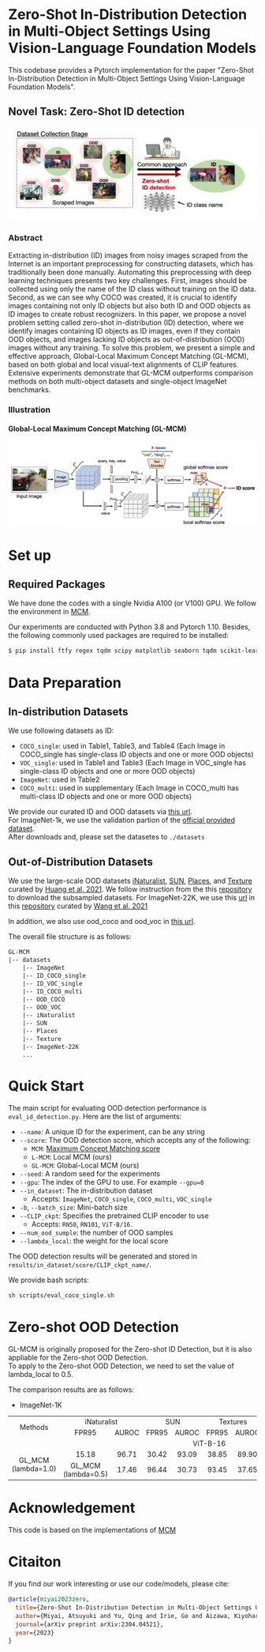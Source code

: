 # Zero-Shot In-Distribution Detection in Multi-Object Settings Using Vision-Language Foundation Models 

This codebase provides a Pytorch implementation for the paper "Zero-Shot In-Distribution Detection in Multi-Object Settings Using Vision-Language Foundation Models".

## Novel Task: Zero-Shot ID detection
![ID_detection](readme_figs/ID_detection.png)

### Abstract
Extracting in-distribution (ID) images from noisy images scraped from the Internet is an important preprocessing for constructing datasets, which has traditionally been done manually. Automating this preprocessing with deep learning techniques presents two key challenges. First, images should be collected using only the name of the ID class without training on the ID data. Second, as we can see why COCO was created, it is crucial to identify images containing not only ID objects but also both ID and OOD objects as ID images to create robust recognizers. In this paper, we propose a novel problem setting called zero-shot in-distribution (ID) detection, where we identify images containing ID objects as ID images, even if they contain OOD objects, and images lacking ID objects as out-of-distribution (OOD) images without any training. To solve this problem, we present a simple and effective approach, Global-Local Maximum Concept Matching (GL-MCM), based on both global and local visual-text alignments of CLIP features. Extensive experiments demonstrate that GL-MCM outperforms comparison methods on both multi-object datasets and single-object ImageNet benchmarks.

### Illustration
#### Global-Local Maximum Concept Matching (GL-MCM)
![Arch_figure](readme_figs/framework.png)



# Set up

## Required Packages
We have done the codes with a single Nvidia A100 (or V100) GPU.
We follow the environment in [MCM](https://github.com/deeplearning-wisc/MCM).

Our experiments are conducted with Python 3.8 and Pytorch 1.10.
Besides, the following commonly used packages are required to be installed:
```bash
$ pip install ftfy regex tqdm scipy matplotlib seaborn tqdm scikit-learn
```

# Data Preparation
## In-distribution Datasets
We use following datasets as ID:
- `COCO_single`: used in Table1, Table3, and Table4 (Each Image in COCO_single has single-class ID objects and one or more OOD objects)
- `VOC_single`: used in Table1 and Table3 (Each Image in VOC_single has single-class ID objects and one or more OOD objects)
- `ImageNet`: used in Table2
- `COCO_multi`: used in supplementary (Each Image in COCO_multi has multi-class ID objects and one or more OOD objects)    

We provide our curated ID and OOD datasets via [this url](https://drive.google.com/file/d/1he4jKi2BfyGT6rkcbFYlez7PbLMXTBMR/view?usp=sharing).   
For ImageNet-1k, we use the validation partion of the [official provided dataset](https://image-net.org/challenges/LSVRC/2012/index.php#).    
After downloads and, please set the datasetes to `./datasets` 
<!-- For other datasets, please download them via [this url](https://drive.google.com/file/d/1Wn5zGQQzadsvza86shO_ydpyCu5-k2eN/view?usp=share_link).         
After downloads, please set the datasetes to `./datasets`     -->

## Out-of-Distribution Datasets
We use the large-scale OOD datasets [iNaturalist](https://arxiv.org/abs/1707.06642), [SUN](https://vision.princeton.edu/projects/2010/SUN/), [Places](https://arxiv.org/abs/1610.02055), and [Texture](https://arxiv.org/abs/1311.3618) curated by [Huang et al. 2021](https://arxiv.org/abs/2105.01879). We follow instruction from the this [repository](https://github.com/deeplearning-wisc/large_scale_ood#out-of-distribution-dataset) to download the subsampled datasets. For ImageNet-22K, we use this [url](https://drive.google.com/drive/folders/1BGMRQz3eB_npaGD46HC6K_uzt105HPRy) in this [repository](https://github.com/deeplearning-wisc/multi-label-ood) curated by [Wang et al. 2021](https://arxiv.org/abs/2109.14162)

In addition, we also use ood_coco and ood_voc in [this url](https://drive.google.com/file/d/1he4jKi2BfyGT6rkcbFYlez7PbLMXTBMR/view?usp=sharing). 

The overall file structure is as follows:

```
GL-MCM
|-- datasets
    |-- ImageNet
    |-- ID_COCO_single
    |-- ID_VOC_single
    |-- ID_COCO_multi
    |-- OOD_COCO
    |-- OOD_VOC
    |-- iNaturalist
    |-- SUN
    |-- Places
    |-- Texture
    |-- ImageNet-22K
    ...
```

# Quick Start

The main script for evaluating OOD detection performance is `eval_id_detection.py`. Here are the list of arguments:

- `--name`: A unique ID for the experiment, can be any string
- `--score`: The OOD detection score, which accepts any of the following:
  - `MCM`: [Maximum Concept Matching score](https://arxiv.org/pdf/2211.13445.pdf)
  - `L-MCM`: Local MCM (ours)
  - `GL-MCM`: Global-Local MCM (ours)
- `--seed`: A random seed for the experiments
- `--gpu`: The index of the GPU to use. For example `--gpu=0`
- `--in_dataset`: The in-distribution dataset
  - Accepts: `ImageNet`, `COCO_single`, `COCO_multi`, `VOC_single`
- `-b`, `--batch_size`: Mini-batch size
- `--CLIP_ckpt`: Specifies the pretrained CLIP encoder to use
  - Accepts: `RN50`, `RN101`, `ViT-B/16`.
- `--num_ood_sumple`: the number of OOD samples
- `--lambda_local`: the weight for the local score

The OOD detection results will be generated and stored in  `results/in_dataset/score/CLIP_ckpt_name/`. 

We provide bash scripts:

```sh
sh scripts/eval_coco_single.sh
```
# Zero-shot OOD Detection
GL-MCM is originally proposed for the Zero-shot ID Detection, but it is also appliable for the Zero-shot OOD Detection.     
To apply to the Zero-shot OOD Detection, we need to set the value of lambda_local to 0.5.  

The comparison results are as follows:
- ImageNet-1K
<table>
    <tr align="center">
        <td rowspan="2">Methods</td>
        <td colspan="2">iNaturalist</td>
        <td colspan="2">SUN</td>
        <td colspan="2">Textures</td>
        <td colspan="2">Places</td>
        <td colspan="2">Avg</td>
    </tr>
    <tr align="center">
       <td>FPR95</td>
       <td>AUROC</td>
       <td>FPR95</td>
       <td>AUROC</td>
       <td>FPR95</td>
       <td>AUROC</td>
       <td>FPR95</td>
       <td>AUROC</td>
       <td>FPR95</td>
       <td>AUROC</td>
    </tr>
    <tr align="center">
       <td colspan="13">ViT-B-16</td>
    </tr>
    <tr align="center">
       <td rowspan="4">GL_MCM (lambda=1.0)</td>
       <td>15.18</td>
       <td>96.71</td>
       <td>30.42</td>
       <td>93.09</td>
       <td>38.85</td>
       <td>89.90</td>
       <td>57.93</td>
       <td>83.63</td>
       <td>35.47</td>
       <td>90.83</td>
    </tr>
    <tr align="center">
       <td>GL_MCM (lambda=0.5)</td>
       <td>17.46</td>
       <td>96.44</td>
       <td>30.73</td>
       <td>93.45</td>
       <td>37.65</td>
       <td>90.64</td>
       <td>55.23</td>
       <td>85.54</td>
       <td>35.27</td>
       <td>91.51</td>
    </tr>
</table>

# Acknowledgement 
This code is based on the implementations of [MCM](https://github.com/deeplearning-wisc/MCM)


# Citaiton
If you find our work interesting or use our code/models, please cite:
```bibtex
@article{miyai2023zero,
  title={Zero-Shot In-Distribution Detection in Multi-Object Settings Using Vision-Language Foundation Models},
  author={Miyai, Atsuyuki and Yu, Qing and Irie, Go and Aizawa, Kiyoharu},
  journal={arXiv preprint arXiv:2304.04521},
  year={2023}
}